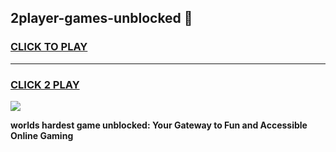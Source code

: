 
## 2player-games-unblocked 👋
<h3>
<a href="https://premium.freeplayer.one?title=2player-games-unblocked&ref=14F">CLICK TO PLAY</a></h3>
<hr>

<h3>
<a href="https://premium.freeplayer.one?title=2player-games-unblocked&ref=14F">CLICK 2 PLAY</a>
  
</h3>

<a href="https://premium.freeplayer.one?title=2player-games-unblocked&ref=12F/"><img src="https://clearcache.store/games.png"></a>


**worlds hardest game unblocked: Your Gateway to Fun and Accessible Online Gaming**
